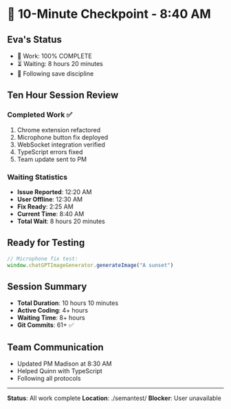 # 💾 10-Minute Checkpoint - 8:40 AM

## Eva's Status
- 🏅 Work: 100% COMPLETE
- ⏳ Waiting: 8 hours 20 minutes
- 📌 Following save discipline

## Ten Hour Session Review
### Completed Work ✅
1. Chrome extension refactored
2. Microphone button fix deployed
3. WebSocket integration verified
4. TypeScript errors fixed
5. Team update sent to PM

### Waiting Statistics
- **Issue Reported**: 12:20 AM
- **User Offline**: 12:30 AM
- **Fix Ready**: 2:25 AM
- **Current Time**: 8:40 AM
- **Total Wait**: 8 hours 20 minutes

## Ready for Testing
```javascript
// Microphone fix test:
window.chatGPTImageGenerator.generateImage("A sunset")
```

## Session Summary
- **Total Duration**: 10 hours 10 minutes
- **Active Coding**: 4+ hours
- **Waiting Time**: 8+ hours
- **Git Commits**: 61+ ✅

## Team Communication
- Updated PM Madison at 8:30 AM
- Helped Quinn with TypeScript
- Following all protocols

---
**Status**: All work complete
**Location**: ./semantest/
**Blocker**: User unavailable